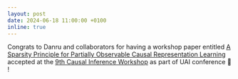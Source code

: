 ```yaml
---
layout: post
date: 2024-06-18 11:00:00 +0100
inline: true
---
```


Congrats to Danru and collaborators for having a workshop paper entitled [A Sparsity Principle for Partially Observable Causal Representation Learning](https://openreview.net/pdf?id=i42cwh4yTg) accepted at the [9th Causal Inference Workshop](https://sites.google.com/view/causaluai-2024/home) as part of UAI conference :tada: !